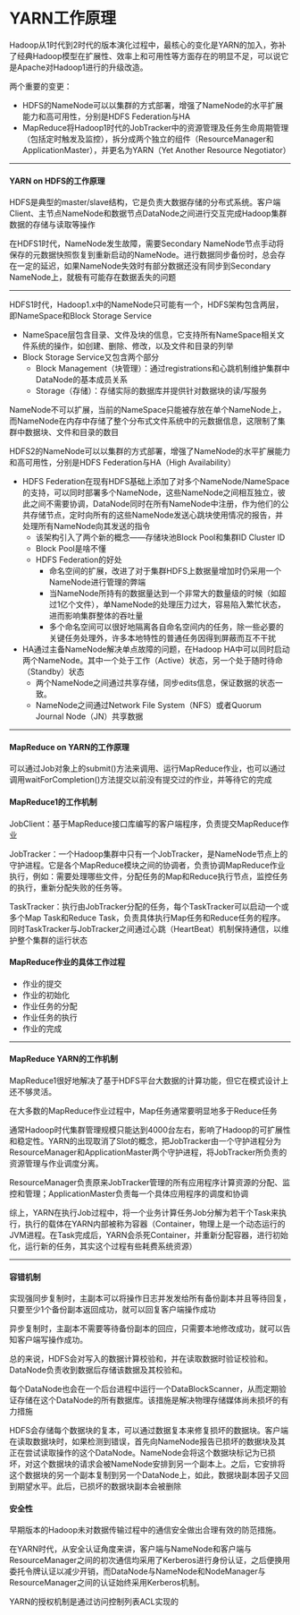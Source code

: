 # YARN工作原理

Hadoop从1时代到2时代的版本演化过程中，最核心的变化是YARN的加入，弥补了经典Hadoop模型在扩展性、效率上和可用性等方面存在的明显不足，可以说它是Apache对Hadoop1进行的升级改造。

两个重要的变更：

+ HDFS的NameNode可以以集群的方式部署，增强了NameNode的水平扩展能力和高可用性，分别是HDFS Federation与HA
+ MapReduce将Hadoop1时代的JobTracker中的资源管理及任务生命周期管理（包括定时触发及监控），拆分成两个独立的组件（ResourceManager和ApplicationMaster），并更名为YARN（Yet Another Resource Negotiator）

---

#### YARN on HDFS的工作原理

HDFS是典型的master/slave结构，它是负责大数据存储的分布式系统。客户端Client、主节点NameNode和数据节点DataNode之间进行交互完成Hadoop集群数据的存储与读取等操作

在HDFS1时代，NameNode发生故障，需要Secondary NameNode节点手动将保存的元数据快照恢复到重新启动的NameNode。进行数据同步备份时，总会存在一定的延迟，如果NameNode失效时有部分数据还没有同步到Secondary NameNode上，就极有可能存在数据丢失的问题

---

HDFS1时代，Hadoop1.x中的NameNode只可能有一个，HDFS架构包含两层，即NameSpace和Block Storage Service

+ NameSpace层包含目录、文件及块的信息，它支持所有NameSpace相关文件系统的操作，如创建、删除、修改，以及文件和目录的列举
+ Block Storage Service又包含两个部分
  + Block Management（块管理）：通过registrations和心跳机制维护集群中DataNode的基本成员关系
  + Storage（存储）：存储实际的数据库并提供针对数据块的读/写服务

NameNode不可以扩展，当前的NameSpace只能被存放在单个NameNode上，而NameNode在内存中存储了整个分布式文件系统中的元数据信息，这限制了集群中数据块、文件和目录的数目

HDFS2的NameNode可以以集群的方式部署，增强了NameNode的水平扩展能力和高可用性，分别是HDFS Federation与HA（High Availability）

+ HDFS Federation在现有HDFS基础上添加了对多个NameNode/NameSpace的支持，可以同时部署多个NameNode，这些NameNode之间相互独立，彼此之间不需要协调，DataNode同时在所有NameNode中注册，作为他们的公共存储节点，定时向所有的这些NameNode发送心跳块使用情况的报告，并处理所有NameNode向其发送的指令
  + 该架构引入了两个新的概念——存储块池Block Pool和集群ID Cluster ID
  + Block Pool是啥不懂
  + HDFS Federation的好处
    + 命名空间的扩展，改进了对于集群HDFS上数据量增加时仍采用一个NameNode进行管理的弊端
    + 当NameNode所持有的数据量达到一个非常大的数量级的时候（如超过1亿个文件），单NameNode的处理压力过大，容易陷入繁忙状态，进而影响集群整体的吞吐量
    + 多个命名空间可以很好地隔离各自命名空间内的任务，除一些必要的关键任务处理外，许多本地特性的普通任务因得到屏蔽而互不干扰
+ HA通过主备NameNode解决单点故障的问题，在Hadoop HA中可以同时启动两个NameNode。其中一个处于工作（Active）状态，另一个处于随时待命（Standby）状态
  + 两个NameNode之间通过共享存储，同步edits信息，保证数据的状态一致。
  + NameNode之间通过Network File System（NFS）或者Quorum Journal Node（JN）共享数据



---

#### MapReduce on YARN的工作原理

可以通过Job对象上的submit()方法来调用、运行MapReduce作业，也可以通过调用waitForCompletion()方法提交以前没有提交过的作业，并等待它的完成

#### MapReduce1的工作机制

JobClient：基于MapReduce接口库编写的客户端程序，负责提交MapReduce作业

JobTracker：一个Hadoop集群中只有一个JobTracker，是NameNode节点上的守护进程。它是各个MapReduce模块之间的协调者，负责协调MapReduce作业执行，例如：需要处理哪些文件，分配任务的Map和Reduce执行节点，监控任务的执行，重新分配失败的任务等。

TaskTracker：执行由JobTracker分配的任务，每个TaskTracker可以启动一个或多个Map Task和Reduce Task，负责具体执行Map任务和Reduce任务的程序。同时TaskTracker与JobTracker之间通过心跳（HeartBeat）机制保持通信，以维护整个集群的运行状态

#### MapReduce作业的具体工作过程

+ 作业的提交
+ 作业的初始化
+ 作业任务的分配
+ 作业任务的执行
+ 作业的完成

---

#### MapReduce YARN的工作机制

MapReduce1很好地解决了基于HDFS平台大数据的计算功能，但它在模式设计上还不够灵活。

在大多数的MapReduce作业过程中，Map任务通常要明显地多于Reduce任务

通常Hadoop时代集群管理规模只能达到4000台左右，影响了Hadoop的可扩展性和稳定性。YARN的出现取消了Slot的概念，把JobTracker由一个守护进程分为ResourceManager和ApplicationMaster两个守护进程，将JobTracker所负责的资源管理与作业调度分离。

ResourceManager负责原来JobTracker管理的所有应用程序计算资源的分配、监控和管理；ApplicationMaster负责每一个具体应用程序的调度和协调

综上，YARN在执行Job过程中，将一个业务计算任务Job分解为若干个Task来执行，执行的载体在YARN内部被称为容器（Container，物理上是一个动态运行的JVM进程。在Task完成后，YARN会杀死Container，并重新分配容器，进行初始化，运行新的任务，其实这个过程有些耗费系统资源）

---

#### 容错机制

实现强同步复制时，主副本可以将操作日志并发发给所有备份副本并且等待回复，只要至少1个备份副本返回成功，就可以回复客户端操作成功

异步复制时，主副本不需要等待备份副本的回应，只需要本地修改成功，就可以告知客户端写操作成功。

总的来说，HDFS会对写入的数据计算校验和，并在读取数据时验证校验和。DataNode负责收到数据后存储该数据及其校验和。

每个DataNode也会在一个后台进程中运行一个DataBlockScanner，从而定期验证存储在这个DataNode的所有数据库。该措施是解决物理存储媒体尚未损坏的有力措施

HDFS会存储每个数据块的复本，可以通过数据复本来修复损坏的数据块。客户端在读取数据块时，如果检测到错误，首先向NameNode报告已损坏的数据块及其正在尝试读取操作的这个DataNode。NameNode会将这个数据块标记为已损坏，对这个数据块的请求会被NameNode安排到另一个副本上。之后，它安排将这个数据块的另一个副本复制到另一个DataNode上，如此，数据块副本因子又回到期望水平。此后，已损坏的数据块副本会被删除

#### 安全性

早期版本的Hadoop未对数据传输过程中的通信安全做出合理有效的防范措施。

在YARN时代，从安全认证角度来讲，客户端与NameNode和客户端与ResourceManager之间的初次通信均采用了Kerberos进行身份认证，之后便换用委托令牌认证以减少开销，而DataNode与NameNode和NodeManager与ResourceManager之间的认证始终采用Kerberos机制。

YARN的授权机制是通过访问控制列表ACL实现的